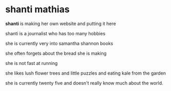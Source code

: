 # shanti mathias
<b> shanti </b> is making her own website and putting it here

shanti is a journalist who has too many hobbies

she is currently very into samantha shannon books 

she often forgets about the bread she is making 

she is not fast at running 

she likes lush flower trees and little puzzles and eating kale from the garden 

she is currently twenty five and doesn't really know much about the world. 
